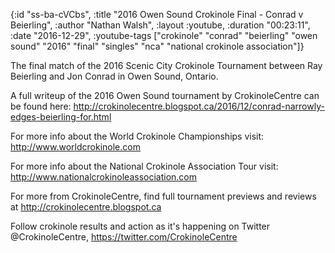 {:id "ss-ba-cVCbs",
 :title "2016 Owen Sound Crokinole Final - Conrad v Beierling",
 :author "Nathan Walsh",
 :layout :youtube,
 :duration "00:23:11",
 :date "2016-12-29",
 :youtube-tags
 ["crokinole"
  "conrad"
  "beierling"
  "owen sound"
  "2016"
  "final"
  "singles"
  "nca"
  "national crokinole association"]}


The final match of the 2016 Scenic City Crokinole Tournament between Ray Beierling and Jon Conrad in Owen Sound, Ontario.

A full writeup of the 2016 Owen Sound tournament by CrokinoleCentre can be found here: http://crokinolecentre.blogspot.ca/2016/12/conrad-narrowly-edges-beierling-for.html

For more info about the World Crokinole Championships visit: http://www.worldcrokinole.com

For more info about the National Crokinole Association Tour visit: http://www.nationalcrokinoleassociation.com

For more from CrokinoleCentre, find full tournament previews and reviews at http://crokinolecentre.blogspot.ca

Follow crokinole results and action as it's happening on Twitter @CrokinoleCentre, https://twitter.com/CrokinoleCentre
